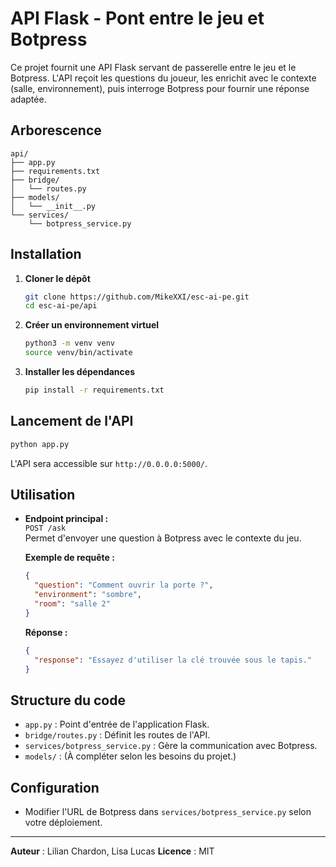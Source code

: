 # API Flask - Pont entre le jeu et Botpress

Ce projet fournit une API Flask servant de passerelle entre le jeu et le Botpress. L'API reçoit les questions du joueur, les enrichit avec le contexte (salle, environnement), puis interroge Botpress pour fournir une réponse adaptée.

## Arborescence

```
api/
├── app.py
├── requirements.txt
├── bridge/
│   └── routes.py
├── models/
│   └── __init__.py
└── services/
    └── botpress_service.py
```

## Installation

1. **Cloner le dépôt**  
   ```bash
   git clone https://github.com/MikeXXI/esc-ai-pe.git
   cd esc-ai-pe/api
   ```

2. **Créer un environnement virtuel**  
   ```bash
   python3 -m venv venv
   source venv/bin/activate
   ```

3. **Installer les dépendances**  
   ```bash
   pip install -r requirements.txt
   ```

## Lancement de l'API

```bash
python app.py
```

L'API sera accessible sur `http://0.0.0.0:5000/`.

## Utilisation

- **Endpoint principal :**  
  `POST /ask`  
  Permet d'envoyer une question à Botpress avec le contexte du jeu.

  **Exemple de requête :**
  ```json
  {
    "question": "Comment ouvrir la porte ?",
    "environment": "sombre",
    "room": "salle 2"
  }
  ```

  **Réponse :**
  ```json
  {
    "response": "Essayez d'utiliser la clé trouvée sous le tapis."
  }
  ```

## Structure du code

- `app.py` : Point d'entrée de l'application Flask.
- `bridge/routes.py` : Définit les routes de l'API.
- `services/botpress_service.py` : Gère la communication avec Botpress.
- `models/` : (À compléter selon les besoins du projet.)

## Configuration

- Modifier l'URL de Botpress dans `services/botpress_service.py` selon votre déploiement.

---

**Auteur** : Lilian Chardon, Lisa Lucas
**Licence** : MIT
